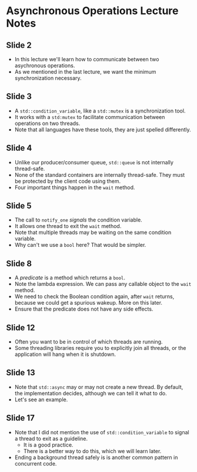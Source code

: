 Asynchronous Operations Lecture Notes
=====================================
Slide 2
-------
* In this lecture we'll learn how to communicate between two asychronous operations.
* As we mentioned in the last lecture, we want the minimum synchronization necessary.

Slide 3
-------
* A `std::condition_variable`, like a `std::mutex` is a synchronization tool.
* It works with a `std:mutex` to facilitate communication between operations on two threads.
* Note that all languages have these tools, they are just spelled differently.

Slide 4
-------
* Unlike our producer/consumer queue, `std::queue` is not internally thread-safe.
* None of the standard containers are internally thread-safe. They must be protected by the client code using them.
* Four important things happen in the `wait` method.

Slide 5
-------
* The call to `notify_one` _signals_ the condition variable.
* It allows one thread to exit the `wait` method.
* Note that multiple threads may be waiting on the same condition variable.
* Why can't we use a `bool` here? That would be simpler.

Slide 8
-------
* A _predicate_ is a method which returns a `bool`.
* Note the lambda expression. We can pass any callable object to the `wait` method.
* We need to check the Boolean condition again, after `wait` returns, because we could get a spurious wakeup. More on this later.
* Ensure that the predicate does not have any side effects.

Slide 12
--------
* Often you want to be in control of which threads are running.
* Some threading libraries require you to explicitly join all threads, or the application will hang when it is shutdown.

Slide 13
--------
* Note that `std::async` may or may not create a new thread. By default, the implementation decides, although we can tell it what to do.
* Let's see an example.

Slide 17
--------
* Note that I did not mention the use of `std::condition_variable` to signal a thread to exit as a guideline.
  * It is a good practice.
  * There is a better way to do this, which we will learn later.
* Ending a background thread safely is is another common pattern in concurrent code.
